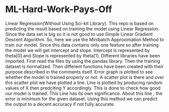 # ML-Hard-Work-Pays-Off
Linear Regression(Without Using Sci-kit Library).
This repo is based on predicting the result based on training the model using Linear Regression.
Since the data set is big so it is not good to use Simple Linear Gradient Descent Algorithm.
So, here we use the Minibatch Approximation Method to train our model.
Since this data contains only one feature so after training the model we will get intercept and slope.
Intercept is represented by theta[0] and Slope is represented by theta[1].
Different libraries have been imported.
First read the files by using the pandas library.
Then the training dataset is normalized.
Then different functions have been created with their purpose described in the comments itself.
Error graph is plotted to see whether the model is trained properly or not.
A scatter plot is there and over this scatter plot we have plotted a line.
Line is plotted by producing random values of X then predciting Y accordingly.
This is done to check how good our model is trained.
This Line has its own significance.
About this line , the error is minimum for the given dataset.
Using this method we can predict the output to a decent accuracy if not fully accurate.
